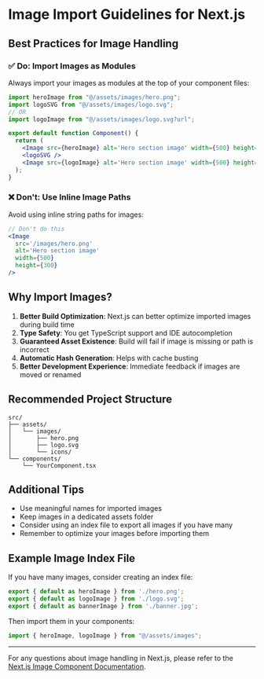 # Image Import Guidelines for Next.js

## Best Practices for Image Handling

### ✅ Do: Import Images as Modules

Always import your images as modules at the top of your component files:

```jsx
import heroImage from "@/assets/images/hero.png";
import logoSVG from "@/assets/images/logo.svg";
// OR
import logoImage from "@/assets/images/logo.svg?url";

export default function Component() {
  return (
    <Image src={heroImage} alt='Hero section image' width={500} height={300} />
    <logoSVG />
    <Image src={logoImage} alt='Hero section image' width={500} height={300} />
  );
}
```

### ❌ Don't: Use Inline Image Paths

Avoid using inline string paths for images:

```jsx
// Don't do this
<Image
  src='/images/hero.png'
  alt='Hero section image'
  width={500}
  height={300}
/>
```

## Why Import Images?

1. **Better Build Optimization**: Next.js can better optimize imported images during build time
2. **Type Safety**: You get TypeScript support and IDE autocompletion
3. **Guaranteed Asset Existence**: Build will fail if image is missing or path is incorrect
4. **Automatic Hash Generation**: Helps with cache busting
5. **Better Development Experience**: Immediate feedback if images are moved or renamed

## Recommended Project Structure

```
src/
├── assets/
│   └── images/
│       ├── hero.png
│       ├── logo.svg
│       └── icons/
└── components/
    └── YourComponent.tsx
```

## Additional Tips

- Use meaningful names for imported images
- Keep images in a dedicated assets folder
- Consider using an index file to export all images if you have many
- Remember to optimize your images before importing them

## Example Image Index File

If you have many images, consider creating an index file:

```typescript:src/assets/images/index.ts
export { default as heroImage } from './hero.png';
export { default as logoImage } from './logo.svg';
export { default as bannerImage } from './banner.jpg';
```

Then import them in your components:

```typescript
import { heroImage, logoImage } from "@/assets/images";
```

---

For any questions about image handling in Next.js, please refer to the [Next.js Image Component Documentation](https://nextjs.org/docs/basic-features/image-optimization).
